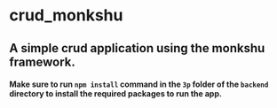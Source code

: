 # crud_monkshu

## A simple crud application using the monkshu framework.

#### Make sure to run ` npm install ` command in the ` 3p ` folder of the ` backend ` directory to install the required packages to run the app. 
